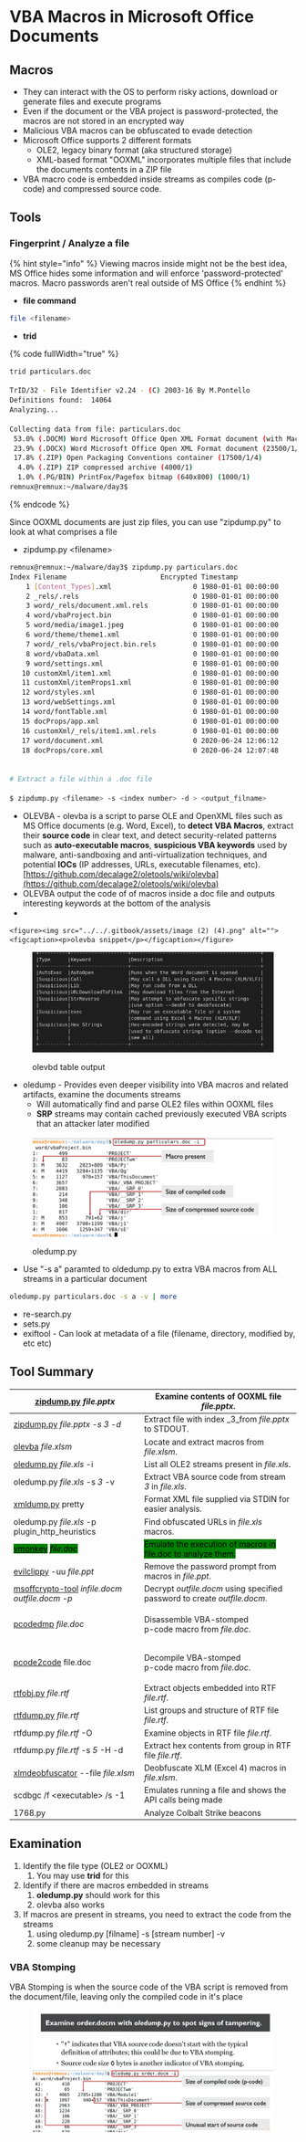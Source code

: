 # VBA Macros in Microsoft Office Documents

## Macros

* They can interact with the OS to perform risky actions, download or generate files and execute programs
* Even if the document or the VBA project is password-protected, the macros are not stored in an encrypted way
* Malicious VBA macros can be obfuscated to evade detection
* Microsoft Office supports 2 different formats
  * OLE2, legacy binary format (aka structured storage)
  * XML-based format "OOXML" incorporates multiple files that include the documents contents in a ZIP file
* VBA macro code is embedded inside streams as compiles code (p-code) and compressed source code.

## Tools

### Fingerprint / Analyze a file

{% hint style="info" %}
Viewing macros inside might not be the best idea, MS Office hides some information and will enforce 'password-protected' macros. Macro passwords aren't real outside of MS Office
{% endhint %}

* **file command**&#x20;

```bash
file <filename>
```

* **trid**

{% code fullWidth="true" %}
```bash
trid particulars.doc 

TrID/32 - File Identifier v2.24 - (C) 2003-16 By M.Pontello
Definitions found:  14064
Analyzing...

Collecting data from file: particulars.doc
 53.0% (.DOCM) Word Microsoft Office Open XML Format document (with Macro) (52000/1/9)
 23.9% (.DOCX) Word Microsoft Office Open XML Format document (23500/1/4)
 17.8% (.ZIP) Open Packaging Conventions container (17500/1/4)
  4.0% (.ZIP) ZIP compressed archive (4000/1)
  1.0% (.PG/BIN) PrintFox/Pagefox bitmap (640x800) (1000/1)
remnux@remnux:~/malware/day3$ 

```
{% endcode %}

Since OOXML documents are just zip files, you can use "zipdump.py" to look at what comprises a file

* zipdump.py \<filename>

```bash
remnux@remnux:~/malware/day3$ zipdump.py particulars.doc
Index Filename                       Encrypted Timestamp           
    1 [Content_Types].xml                    0 1980-01-01 00:00:00 
    2 _rels/.rels                            0 1980-01-01 00:00:00 
    3 word/_rels/document.xml.rels           0 1980-01-01 00:00:00 
    4 word/vbaProject.bin                    0 1980-01-01 00:00:00 
    5 word/media/image1.jpeg                 0 1980-01-01 00:00:00 
    6 word/theme/theme1.xml                  0 1980-01-01 00:00:00 
    7 word/_rels/vbaProject.bin.rels         0 1980-01-01 00:00:00 
    8 word/vbaData.xml                       0 1980-01-01 00:00:00 
    9 word/settings.xml                      0 1980-01-01 00:00:00 
   10 customXml/item1.xml                    0 1980-01-01 00:00:00 
   11 customXml/itemProps1.xml               0 1980-01-01 00:00:00 
   12 word/styles.xml                        0 1980-01-01 00:00:00 
   13 word/webSettings.xml                   0 1980-01-01 00:00:00 
   14 word/fontTable.xml                     0 1980-01-01 00:00:00 
   15 docProps/app.xml                       0 1980-01-01 00:00:00 
   16 customXml/_rels/item1.xml.rels         0 1980-01-01 00:00:00 
   17 word/document.xml                      0 2020-06-24 12:06:12 
   18 docProps/core.xml                      0 2020-06-24 12:07:48 


# Extract a file within a .doc file

$ zipdump.py <filename> -s <index number> -d > <output_filname>
```

* OLEVBA - olevba is a script to parse OLE and OpenXML files such as MS Office documents (e.g. Word, Excel), to **detect VBA Macros**, extract their **source code** in clear text, and detect security-related patterns such as **auto-executable macros**, **suspicious VBA keywords** used by malware, anti-sandboxing and anti-virtualization techniques, and potential **IOCs** (IP addresses, URLs, executable filenames, etc).  [https://github.com/decalage2/oletools/wiki/olevba](https://github.com/decalage2/oletools/wiki/olevba)
* OLEVBA output the code of of macros inside a doc file and outputs interesting keywords at the bottom of the analysis
*

    <figure><img src="../../.gitbook/assets/image (2) (4).png" alt=""><figcaption><p>olevba snippet</p></figcaption></figure>

<figure><img src="../../.gitbook/assets/image (1) (4).png" alt=""><figcaption><p>olevbd table output</p></figcaption></figure>

* oledump - Provides even deeper visibility into VBA macros and related artifacts, examine the documents streams
  * Will automatically find and parse OLE2 files within OOXML files
  * **SRP** streams may contain cached previously executed VBA scripts that an attacker later modified

<figure><img src="../../.gitbook/assets/image (1) (4) (1).png" alt=""><figcaption><p>oledump.py</p></figcaption></figure>

* Use "-s a" paramted to oldedump.py to extra VBA macros from ALL streams in a particular document

```bash
oledump.py particulars.doc -s a -v | more
```

* re-search.py
* sets.py
* exiftool - Can look at metadata of a file (filename, directory, modified by, etc etc)

## Tool Summary

| [zipdump.py](https://videos.didierstevens.com/2014/08/14/zipdump-py/) _file.pptx_                                                                        | Examine contents of OOXML file _file.pptx_.                                                               |
| -------------------------------------------------------------------------------------------------------------------------------------------------------- | --------------------------------------------------------------------------------------------------------- |
| [zipdump.py](https://videos.didierstevens.com/2014/08/14/zipdump-py/) _file.pptx -s 3 -d_                                                                | Extract file with index _3_from _file.pptx_ to STDOUT.                                                    |
| [olevba](https://github.com/decalage2/oletools/wiki/olevba) _file.xlsm_                                                                                  | Locate and extract macros from _file.xlsm_.                                                               |
| [oledump.py](https://blog.didierstevens.com/programs/oledump-py/) _file.xls_ -i                                                                          | List all OLE2 streams present in _file.xls_.                                                              |
| oledump.py _file.xls_ -s _3_ -v                                                                                                                          | Extract VBA source code from stream _3_ in _file.xls_.                                                    |
| [xmldump.py](https://blog.didierstevens.com/2018/01/15/update-xmldump-py-version-0-0-2/) pretty                                                          | Format XML file supplied via STDIN for easier analysis.                                                   |
| oledump.py _file.xls_ -p plugin\_http\_heuristics                                                                                                        | Find obfuscated URLs in _file.xls_ macros.                                                                |
| [<mark style="background-color:green;">vmonkey</mark>](https://github.com/decalage2/ViperMonkey) _<mark style="background-color:green;">file.doc</mark>_ | <mark style="background-color:green;">Emulate the execution of macros in file.doc to analyze them.</mark> |
| [evilclippy](https://github.com/outflanknl/EvilClippy) -uu _file.ppt_                                                                                    | Remove the password prompt from macros in _file.ppt_.                                                     |
| [msoffcrypto-tool](https://github.com/nolze/msoffcrypto-tool) _infile.docm_ _outfile.docm -p_                                                            | Decrypt _outfile.docm_ using specified password to create _outfile.docm_.                                 |
| [pcodedmp](https://github.com/bontchev/pcodedmp) _file.doc_                                                                                              | <p>Disassemble VBA-stomped <br>p-code macro from <em>file.doc</em>.</p>                                   |
| [pcode2code](https://github.com/Big5-sec/pcode2code) file.doc                                                                                            | <p>Decompile VBA-stomped <br>p-code macro from <em>file.doc</em>.</p>                                     |
| [rtfobj.py](https://www.decalage.info/python/rtfobj) _file.rtf_                                                                                          | Extract objects embedded into RTF _file.rtf_.                                                             |
| [rtfdump.py](https://blog.didierstevens.com/2016/08/02/rtfdump-update-and-videos/) _file.rtf_                                                            | List groups and structure of RTF file _file.rtf_.                                                         |
| rtfdump.py _file.rtf_ -O                                                                                                                                 | Examine objects in RTF file _file.rtf_.                                                                   |
| rtfdump.py _file.rtf_ -s _5_ -H -d                                                                                                                       | Extract hex contents from group in RTF file _file.rtf_.                                                   |
| [xlmdeobfuscator](https://github.com/DissectMalware/XLMMacroDeobfuscator) --file _file.xlsm_                                                             | Deobfuscate XLM (Excel 4) macros in _file.xlsm_.                                                          |
| scdbgc /f \<executable> /s -1                                                                                                                            | Emulates running a file and shows the API calls being made                                                |
| 1768.py                                                                                                                                                  | Analyze Colbalt Strike beacons                                                                            |

## Examination

1. Identify the file type (OLE2 or OOXML)
   1. You may use **trid** for this
2. Identify if there are macros embedded in streams
   1. **oledump.py** should work for this
   2. olevba also works
3. If macros are present in streams, you need to extract the code from the streams
   1. using oledump.py \[filname] -s \[stream number] -v&#x20;
   2. some cleanup may be necessary

### VBA Stomping

VBA Stomping is when the source code of the VBA script is removed from the document/file, leaving only the compiled code in it's place

<figure><img src="../../.gitbook/assets/image (3) (1) (1) (1) (1).png" alt=""><figcaption></figcaption></figure>

